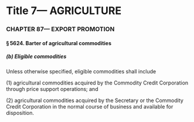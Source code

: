 
# Title 7— AGRICULTURE
### CHAPTER 87— EXPORT PROMOTION
#### § 5624. Barter of agricultural commodities
##### (b) Eligible commodities

Unless otherwise specified, eligible commodities shall include

(1) agricultural commodities acquired by the Commodity Credit Corporation through price support operations; and

(2) agricultural commodities acquired by the Secretary or the Commodity Credit Corporation in the normal course of business and available for disposition.
